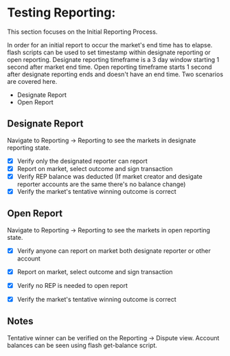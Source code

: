 # Testing Reporting:

This section focuses on the Initial Reporting Process.

In order for an initial report to occur the market's end time has to elapse. flash scripts can be used to set timestamp within designate reporting or open reporting. Designate reporting timeframe is a 3 day window starting 1 second after market end time. Open reporting timeframe starts 1 second after designate reporting ends and doesn't have an end time. Two scenarios are covered here.

  * Designate Report
  * Open Report


## Designate Report

Navigate to Reporting -> Reporting to see the markets in designate reporting state. 

- [x] Verify only the designated reporter can report
- [x] Report on market, select outcome and sign transaction
- [x] Verify REP balance was deducted (If market creator and desigate reporter accounts are the same there's no balance change)
- [x] Verify the market's tentative winning outcome is correct

## Open Report

Navigate to Reporting -> Reporting to see the markets in open reporting state.

- [x] Verify anyone can report on market both designate reporter or other account
- [x] Report on market, select outcome and sign transaction
- [x] Verify no REP is needed to open report
- [x] Verify the market's tentative winning outcome is correct


## Notes

Tentative winner can be verified on the Reporting -> Dispute view. Account balances can be seen using flash get-balance script. 